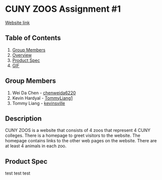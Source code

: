# CUNY ZOOS Assignment #1

[Website link](https://tommyliang1.github.io/WebDevelopmentAssignment1/)

## Table of Contents
1. [Group Members](#Group_Members)
2. [Overview](#Overview)
3. [Product Spec](#Product-Spec)
4. [GIF](#GIF)

## Group Members
1. Wei Da Chen - [chenweida6220](https://github.com/chenweida6220)
2. Kevin Hardyal - [TommyLiang1](https://github.com/TommyLiang1)
3. Tommy Liang - [kevinsville](https://github.com/kevinville)

## Description
CUNY ZOOS is a website that consists of 4 zoos that represent 4 CUNY colleges. There is a homepage to greet visitors to the website. The homepage contains links to the other web pages on the website. There are at least 4 animals in each zoo. 

## Product Spec

test test test